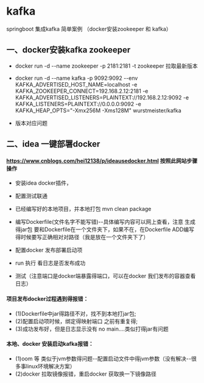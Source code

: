 # kafka
springboot 集成kafka 简单案例  （docker安装zookeeper 和 kafka）


## 一、docker安装kafka zookeeper
* docker run -d --name zookeeper -p 2181:2181 -t zookeeper  拉取最新版本
* docker run  -d --name kafka -p 9092:9092  --env KAFKA_ADVERTISED_HOST_NAME=localhost  -e KAFKA_ZOOKEEPER_CONNECT=192.168.2.12:2181 -e KAFKA_ADVERTISED_LISTENERS=PLAINTEXT://192.168.2.12:9092  -e KAFKA_LISTENERS=PLAINTEXT://0.0.0.0:9092 -e KAFKA_HEAP_OPTS="-Xmx256M -Xms128M"  wurstmeister/kafka

* 版本对应问题

## 二、idea 一键部署docker

#### https://www.cnblogs.com/hei12138/p/ideausedocker.html   按照此网站步骤操作

* 安装idea docker插件，

* 配置测试联通

* 已经编写好的本地项目，并本地打包  mvn clean package

* 编写Dockerfile(文件名字不能写错)--具体编写内容可以网上查看，注意 生成得jar包 要和Dockerfile在一个文件夹下，如果不在，在Dockerfile ADD编写得时候要写正确相对对路径（我是放在一个文件夹下了）

* 配置docker 发布部署启动项

* run 执行 看日志是否发布成功

* 测试（注意端口是docker端暴露得端口，可以在docker 我们发布的容器查看日志）

#### 项目发布docker过程遇到得报错： 

 * (1)Dockerfile中jar得路径不对，找不到本地打jar包;
 * (2)配置启动项时候，绑定得映射端口 之前有重复得;
 * (3)成功发布好，但是日志显示没有 no main....类似打得jar有问题
 
#### 本地、docker 安装启动kafka报错：

 * (1)oom 等 类似于jvm参数得问题--配置启动文件中得jvm参数（没有解决--很多事linux环境解决方案）
 * (2)docker 拉取镜像报错，重启docker  获取换一下镜像路径
